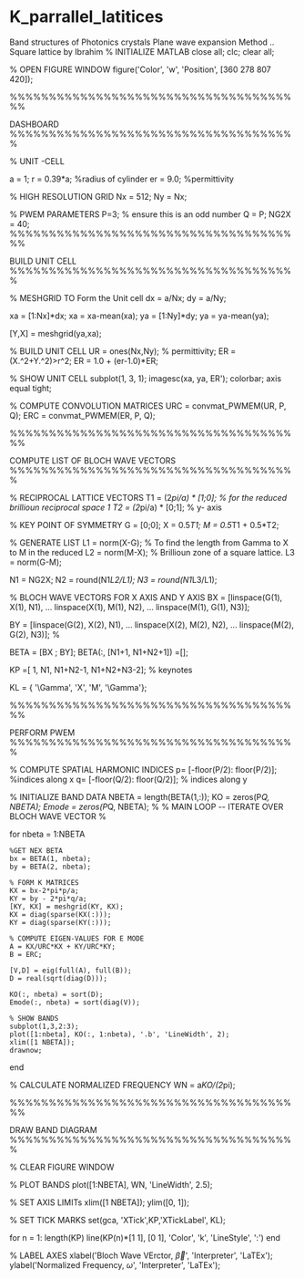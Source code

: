 # K_parrallel_latitices
Band structures of Photonics crystals 
Plane wave expansion Method .. Square lattice by Ibrahim 
% INITIALIZE MATLAB 
close all; 
clc; 
clear all; 

% OPEN FIGURE WINDOW 
figure('Color', 'w', 'Position', [360 278 807 420]);

%%%%%%%%%%%%%%%%%%%%%%%%%%%%%%%%%%%%%%

DASHBOARD
%%%%%%%%%%%%%%%%%%%%%%%%%%%%%%%%%%%%%

% UNIT -CELL 

a = 1;
r = 0.39*a; %radius of cylinder
er = 9.0; %permittivity 

% HIGH RESOLUTION GRID 
Nx = 512; 
Ny = Nx; 

% PWEM PARAMETERS 
P=3;  % ensure this is an odd number 
Q = P; 
NG2X = 40; 
%%%%%%%%%%%%%%%%%%%%%%%%%%%%%%%%%%%%%%

BUILD UNIT CELL
%%%%%%%%%%%%%%%%%%%%%%%%%%%%%%%%%%%%%

% MESHGRID TO Form the Unit cell
dx = a/Nx; 
dy = a/Ny; 

xa = [1:Nx]*dx; xa = xa-mean(xa); 
ya = [1:Ny]*dy; ya = ya-mean(ya); 

[Y,X] = meshgrid(ya,xa);

% BUILD UNIT CELL
UR = ones(Nx,Ny); % permittivity;
ER = (X.^2+Y.^2)>r^2; 
ER = 1.0 + (er-1.0)*ER; 

% SHOW UNIT CELL
subplot(1, 3, 1); 
imagesc(xa, ya, ER'); 
colorbar; 
axis equal tight; 

% COMPUTE CONVOLUTION MATRICES 
URC = convmat_PWMEM(UR, P, Q); 
ERC = convmat_PWMEM(ER, P, Q); 


%%%%%%%%%%%%%%%%%%%%%%%%%%%%%%%%%%%%%%

COMPUTE LIST OF BLOCH WAVE VECTORS
%%%%%%%%%%%%%%%%%%%%%%%%%%%%%%%%%%%%%

% RECIPROCAL LATTICE VECTORS
T1 = (2*pi/a) * [1;0]; %  for the reduced brillioun reciprocal space 1
T2 = (2*pi/a) * [0;1]; % y- axis

% KEY POINT OF SYMMETRY 
G = [0;0]; 
X = 0.5*T1; 
M = 0.5*T1 + 0.5*T2; 

% GENERATE LIST 
L1 = norm(X-G); % To find the length from Gamma to X to M in the reduced
L2 = norm(M-X); % Brillioun zone of a square lattice. 
L3 = norm(G-M); 

N1 = NG2X; 
N2 = round(N1*L2/L1); 
N3 = round(N1*L3/L1);

% BLOCH WAVE VECTORS FOR X AXIS AND Y AXIS
BX = [linspace(G(1), X(1), N1), ...
    linspace(X(1), M(1), N2), ...
    linspace(M(1), G(1), N3)]; 

BY = [linspace(G(2), X(2), N1), ...
    linspace(X(2), M(2), N2), ...
    linspace(M(2), G(2), N3)]; 
% 

BETA = [BX ; BY]; 
BETA(:, [N1+1, N1+N2+1]) =[]; 

KP =[ 1, N1, N1+N2-1, N1+N2+N3-2]; % keynotes

KL = { '\Gamma', 'X', 'M', '\Gamma'};


%%%%%%%%%%%%%%%%%%%%%%%%%%%%%%%%%%%%%%

PERFORM PWEM
%%%%%%%%%%%%%%%%%%%%%%%%%%%%%%%%%%%%%

% COMPUTE SPATIAL HARMONIC INDICES 
p= [-floor(P/2): floor(P/2)]; %indices along x
q= [-floor(Q/2): floor(Q/2)]; % indices along y

% INITIALIZE BAND DATA 
NBETA = length(BETA(1,:)); 
KO = zeros(P*Q, NBETA); 
Emode = zeros(P*Q, NBETA);
%
% MAIN LOOP -- ITERATE OVER BLOCH WAVE VECTOR
%

for nbeta = 1:NBETA
    
    %GET NEX BETA 
    bx = BETA(1, nbeta); 
    by = BETA(2, nbeta); 
    
    % FORM K MATRICES
    KX = bx-2*pi*p/a; 
    KY = by - 2*pi*q/a; 
    [KY, KX] = meshgrid(KY, KX); 
    KX = diag(sparse(KX(:))); 
    KY = diag(sparse(KY(:))); 
    
    % COMPUTE EIGEN-VALUES FOR E MODE 
    A = KX/URC*KX + KY/URC*KY; 
    B = ERC; 
    
    [V,D] = eig(full(A), full(B)); 
    D = real(sqrt(diag(D)));
    
    KO(:, nbeta) = sort(D); 
    Emode(:, nbeta) = sort(diag(V));
    
    % SHOW BANDS 
    subplot(1,3,2:3); 
    plot([1:nbeta], KO(:, 1:nbeta), '.b', 'LineWidth', 2); 
    xlim([1 NBETA]); 
    drawnow; 
end 

% CALCULATE NORMALIZED FREQUENCY 
WN = a*KO/(2*pi);



%%%%%%%%%%%%%%%%%%%%%%%%%%%%%%%%%%%%%%

DRAW BAND DIAGRAM
%%%%%%%%%%%%%%%%%%%%%%%%%%%%%%%%%%%%%

% CLEAR FIGURE WINDOW 

% PLOT BANDS
plot([1:NBETA], WN, 'LineWidth', 2.5); 

% SET AXIS LIMITs
xlim([1 NBETA]); 
ylim([0, 1]); 

% SET TICK MARKS 
set(gca, 'XTick',KP,'XTickLabel', KL); 

for n = 1: length(KP)
    line(KP(n)*[1 1], [0 1], 'Color', 'k', 'LineStyle', ':')
end 

% LABEL AXES 
xlabel('Bloch Wave VErctor, $\vec{\beta}$', 'Interpreter', 'LaTEx'); 
ylabel('Normalized Frequency, $\omega$', 'Interpreter', 'LaTEx');
